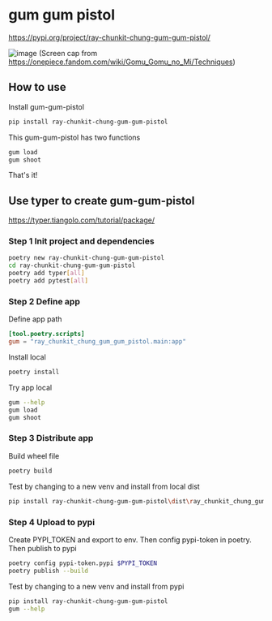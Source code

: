 # gum gum pistol

<https://pypi.org/project/ray-chunkit-chung-gum-gum-pistol/>

![image](https://user-images.githubusercontent.com/26511618/216767867-50a63a7f-bb39-4020-9227-e6672c454c9a.png)
(Screen cap from <https://onepiece.fandom.com/wiki/Gomu_Gomu_no_Mi/Techniques>)

## How to use

Install gum-gum-pistol

```bash
pip install ray-chunkit-chung-gum-gum-pistol
```

This gum-gum-pistol has two functions

```bash
gum load
gum shoot
```

That's it!

## Use typer to create gum-gum-pistol

<https://typer.tiangolo.com/tutorial/package/>

### Step 1 Init project and dependencies

```bash
poetry new ray-chunkit-chung-gum-gum-pistol
cd ray-chunkit-chung-gum-gum-pistol
poetry add typer[all]
poetry add pytest[all]
```

### Step 2 Define app

Define app path

```toml
[tool.poetry.scripts]
gum = "ray_chunkit_chung_gum_gum_pistol.main:app"
```

Install local

```bash
poetry install
```

Try app local

```bash
gum --help
gum load
gum shoot
```

### Step 3 Distribute app

Build wheel file

```bash
poetry build
```

Test by changing to a new venv and install from local dist

```bash
pip install ray-chunkit-chung-gum-gum-pistol\dist\ray_chunkit_chung_gum_gum_pistol-0.1.0-py3-none-any.whl
```

### Step 4 Upload to pypi

Create PYPI_TOKEN and export to env. Then config pypi-token in poetry. Then publish to pypi

```bash
poetry config pypi-token.pypi $PYPI_TOKEN
poetry publish --build
```

Test by changing to a new venv and install from pypi

```bash
pip install ray-chunkit-chung-gum-gum-pistol
gum --help
```
